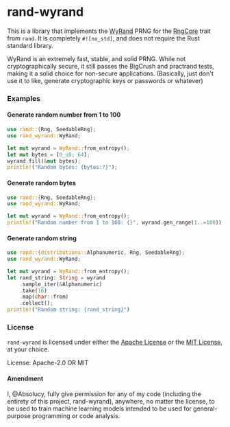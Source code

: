 # rand-wyrand

This is a library that implements the [WyRand](rand_wyrand::WyRand) PRNG for
the [RngCore](rand_core::RngCore) trait from `rand`. It is completely
`#![no_std]`, and does not require the Rust standard library.

WyRand is an extremely fast, stable, and solid PRNG. While not
cryptographically secure, it still passes the BigCrush and practrand tests,
making it a solid choice for non-secure applications. (Basically, just don't
use it to like, generate cryptographic keys or passwords or whatever)

### Examples

#### Generate random number from 1 to 100

```rust
use rand::{Rng, SeedableRng};
use rand_wyrand::WyRand;

let mut wyrand = WyRand::from_entropy();
let mut bytes = [0_u8; 64];
wyrand.fill(&mut bytes);
println!("Random bytes: {bytes:?}");
```

#### Generate random bytes

```rust
use rand::{Rng, SeedableRng};
use rand_wyrand::WyRand;

let mut wyrand = WyRand::from_entropy();
println!("Random number from 1 to 100: {}", wyrand.gen_range(1..=100));
```

#### Generate random string

```rust
use rand::{distributions::Alphanumeric, Rng, SeedableRng};
use rand_wyrand::WyRand;

let mut wyrand = WyRand::from_entropy();
let rand_string: String = wyrand
	.sample_iter(&Alphanumeric)
	.take(16)
	.map(char::from)
	.collect();
println!("Random string: {rand_string}")
```

### License

`rand-wyrand` is licensed under either the [Apache
License](LICENSE-APACHE.md) or the [MIT License](LICENSE-MIT.md), at your
choice.

License: Apache-2.0 OR MIT

#### Amendment

I, @Absolucy, fully give permission for any of my code (including the entirety of this project, rand-wyrand), anywhere, no matter the license, to be used to train machine learning models intended to be used for general-purpose programming or code analysis.
